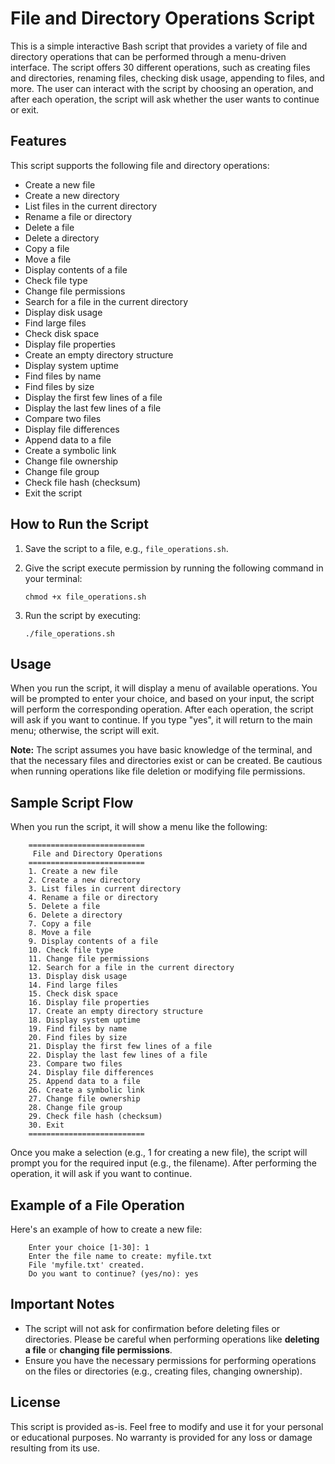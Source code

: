 File and Directory Operations Script
====================================

This is a simple interactive Bash script that provides a variety of file and directory operations that can be performed through a menu-driven interface. The script offers 30 different operations, such as creating files and directories, renaming files, checking disk usage, appending to files, and more. The user can interact with the script by choosing an operation, and after each operation, the script will ask whether the user wants to continue or exit.

Features
--------

This script supports the following file and directory operations:

*   Create a new file
*   Create a new directory
*   List files in the current directory
*   Rename a file or directory
*   Delete a file
*   Delete a directory
*   Copy a file
*   Move a file
*   Display contents of a file
*   Check file type
*   Change file permissions
*   Search for a file in the current directory
*   Display disk usage
*   Find large files
*   Check disk space
*   Display file properties
*   Create an empty directory structure
*   Display system uptime
*   Find files by name
*   Find files by size
*   Display the first few lines of a file
*   Display the last few lines of a file
*   Compare two files
*   Display file differences
*   Append data to a file
*   Create a symbolic link
*   Change file ownership
*   Change file group
*   Check file hash (checksum)
*   Exit the script

How to Run the Script
---------------------

1.  Save the script to a file, e.g., `file_operations.sh`.
2.  Give the script execute permission by running the following command in your terminal:
    
        chmod +x file_operations.sh
    
3.  Run the script by executing:
    
        ./file_operations.sh
    

Usage
-----

When you run the script, it will display a menu of available operations. You will be prompted to enter your choice, and based on your input, the script will perform the corresponding operation. After each operation, the script will ask if you want to continue. If you type "yes", it will return to the main menu; otherwise, the script will exit.

**Note:** The script assumes you have basic knowledge of the terminal, and that the necessary files and directories exist or can be created. Be cautious when running operations like file deletion or modifying file permissions.

Sample Script Flow
------------------

When you run the script, it will show a menu like the following:

    
        ==========================
         File and Directory Operations
        ==========================
        1. Create a new file
        2. Create a new directory
        3. List files in current directory
        4. Rename a file or directory
        5. Delete a file
        6. Delete a directory
        7. Copy a file
        8. Move a file
        9. Display contents of a file
        10. Check file type
        11. Change file permissions
        12. Search for a file in the current directory
        13. Display disk usage
        14. Find large files
        15. Check disk space
        16. Display file properties
        17. Create an empty directory structure
        18. Display system uptime
        19. Find files by name
        20. Find files by size
        21. Display the first few lines of a file
        22. Display the last few lines of a file
        23. Compare two files
        24. Display file differences
        25. Append data to a file
        26. Create a symbolic link
        27. Change file ownership
        28. Change file group
        29. Check file hash (checksum)
        30. Exit
        ==========================
        

Once you make a selection (e.g., 1 for creating a new file), the script will prompt you for the required input (e.g., the filename). After performing the operation, it will ask if you want to continue.

Example of a File Operation
---------------------------

Here's an example of how to create a new file:

    
        Enter your choice [1-30]: 1
        Enter the file name to create: myfile.txt
        File 'myfile.txt' created.
        Do you want to continue? (yes/no): yes
        

Important Notes
---------------

*   The script will not ask for confirmation before deleting files or directories. Please be careful when performing operations like **deleting a file** or **changing file permissions**.
*   Ensure you have the necessary permissions for performing operations on the files or directories (e.g., creating files, changing ownership).

License
-------

This script is provided as-is. Feel free to modify and use it for your personal or educational purposes. No warranty is provided for any loss or damage resulting from its use.